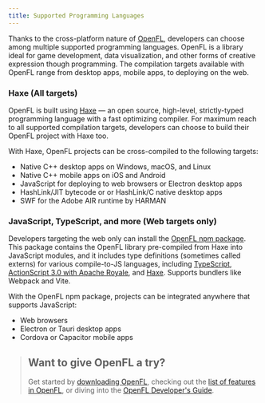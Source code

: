 ```yaml
---
title: Supported Programming Languages
---
```


Thanks to the cross-platform nature of [OpenFL](/), developers can choose among multiple supported programming languages. OpenFL is a library ideal for game development, data visualization, and other forms of creative expression though programming. The compilation targets available with OpenFL range from desktop apps, mobile apps, to deploying on the web. 

### Haxe (All targets)

OpenFL is built using [Haxe](https://haxe.org/) — an open source, high-level, strictly-typed programming language with a fast optimizing compiler. For maximum reach to all supported compilation targets, developers can choose to build their OpenFL project with Haxe too.

With Haxe, OpenFL projects can be cross-compiled to the following targets:

- Native C++ desktop apps on Windows, macOS, and Linux
- Native C++ mobile apps on iOS and Android
- JavaScript for deploying to web browsers or Electron desktop apps
- HashLink/JIT bytecode or or HashLink/C native desktop apps
- SWF for the Adobe AIR runtime by HARMAN

### JavaScript, TypeScript, and more (Web targets only)

Developers targeting the web only can install the [OpenFL npm package](https://npmjs.com/package/openfl). This package contains the OpenFL library pre-compiled from Haxe into JavaScript modules, and it includes type definitions (sometimes called externs) for various compile-to-JS languages, including [TypeScript](https://typescriptlang.org/), [ActionScript 3.0 with Apache Royale](https://royale.apache.org/), and [Haxe](https://haxe.org/). Supports bundlers like Webpack and Vite.

With the OpenFL npm package, projects can be integrated anywhere that supports JavaScript:

- Web browsers
- Electron or Tauri desktop apps
- Cordova or Capacitor mobile apps

> ## Want to give OpenFL a try?
> 
> Get started by [downloading OpenFL](/download/), checking out the [list of features in OpenFL](/learn/features), or diving into the [OpenFL Developer's Guide](https://books.openfl.org/openfl-developers-guide/).

